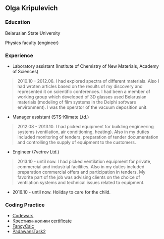 ## Olga Kripulevich

### Education
Belarusian State University

Physics faculty (engineer)

### Experience
- Laboratory assistant (Institute of Chemistry of New Materials, Academy of Sciences)
> 2010.10 - 2012.06. I had explored spectra of different materials. Also I had wroten articles based on the results of my discovery and represented it on scientific conferences. I had been a member of working group which developed of 3D glasses used Belarusian materials (modeling of film systems in the Delphi software environment).
I was the operator of the vacuum deposition unit.
- Manager assistant (STS-Klimate Ltd.)
> 2012.08 - 2013.10. I had picked equipment for building engineering systems (ventilation, air conditioning, heating). Also in my duties included monitoring of tenders, preparation of tender documentation and controlling the supply of equipment to the customers.
- Engineer (7vetrov Ltd.)
> 2013.10 - until now. I had picked ventilation equipment for private, commercial and industrial facilities. Also in my duties included preparation commercial offers and participation in tenders. My favorite part of the job was advising clients on the choice of ventilation systems and technical issues related to equipment.
- 2016.10 - until now. Holiday to care for the child.

### Coding Practice

- [Codewars](https://www.codewars.com/users/OlgaSheva)
- [Крестики-нолики](https://github.com/OlgaSheva/Tic-Tac-Toe/tree/master/ticTacToeGame/ticTacToeGame)
[certificate](https://olgasheva.github.io/images/certificate1.jpg)
- [FancyCalc](https://github.com/OlgaSheva/FancyCalc)
- [PadawansTask2](https://github.com/OlgaSheva/PadawansTask2)
